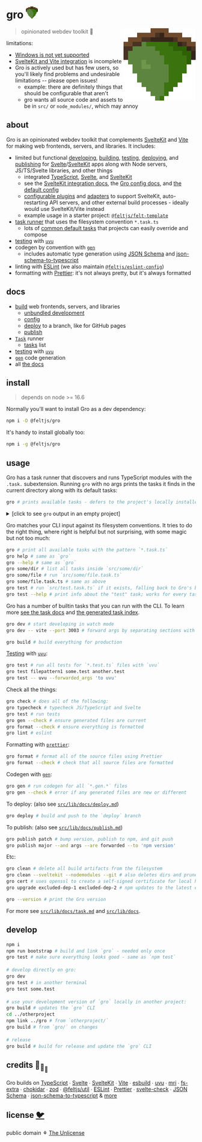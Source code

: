 # gro <img src="src/static/favicon.png" width="32" height="32">

<img src="src/static/favicon.png" align="right" width="192" height="192">

> opinionated webdev toolkit 🌰

limitations:

- [Windows is not yet supported](https://github.com/feltjs/gro/issues/319)
- [SvelteKit and Vite integration](/src/lib/docs/sveltekit.md) is incomplete
- Gro is actively used but has few users,
  so you'll likely find problems and undesirable limitations --
  please open issues!
  - example: there are definitely things that should be configurable that aren't
  - gro wants all source code and assets to be in `src/` or `node_modules/`,
    which may annoy

## about

Gro is an opinionated webdev toolkit
that complements [SvelteKit](https://github.com/sveltejs/kit)
and [Vite](https://github.com/vitejs/vite)
for making web frontends, servers, and libraries.
It includes:

- limited but functional
  [developing](/src/lib/docs/dev.md),
  [building](/src/lib/docs/build.md),
  [testing](/src/lib/docs/test.md),
  [deploying](/src/lib/docs/deploy.md),
  and [publishing](/src/lib/docs/publish.md)
  for [Svelte](https://github.com/sveltejs/svelte)/[SvelteKit](https://github.com/sveltejs/kit)
  apps along with Node servers, JS/TS/Svelte libraries, and other things
  - integrated [TypeScript](https://github.com/microsoft/typescript),
    [Svelte](https://github.com/sveltejs/svelte),
    and [SvelteKit](https://github.com/sveltejs/kit)
  - see the [SvelteKit integration docs](/src/lib/docs/sveltekit.md),
    the [Gro config docs](/src/lib/docs/config.md), and
    [the default config](https://github.com/feltjs/gro/blob/main/src/lib/config/gro.config.default.ts)
  - [configurable plugins](/src/lib/docs/plugin.md) and [adapters](/src/lib/docs/adapt.md)
    to support SvelteKit, auto-restarting API servers, and other external build processes -
    ideally would use SvelteKit/Vite instead
  - example usage in a starter project:
    [`@feltjs/felt-template`](https://github.com/feltjs/felt-template)
- [task runner](/src/lib/docs/task.md) that uses the filesystem convention `*.task.ts`
  - lots of [common default tasks](/src/lib/docs/tasks.md) that projects can easily override and compose
- [testing](/src/lib/docs/test.md) with [`uvu`](https://github.com/lukeed/uvu)
- codegen by convention with [`gen`](/src/lib/docs/gen.md)
  - includes automatic type generation using [JSON Schema](https://json-schema.org/) and
    [json-schema-to-typescript](https://github.com/bcherny/json-schema-to-typescript)
- linting with [ESLint](https://github.com/eslint/eslint)
  (we also maintain [`@feltjs/eslint-config`](https://github.com/feltjs/eslint-config))
- formatting with [Prettier](https://github.com/prettier/prettier):
  it's not always pretty, but it's always formatted

## docs

- [build](/src/lib/docs/build.md) web frontends, servers, and libraries
  - [unbundled development](/src/lib/docs/dev.md)
  - [config](/src/lib/docs/config.md)
  - [deploy](/src/lib/docs/deploy.md) to a branch, like for GitHub pages
  - [publish](/src/lib/docs/publish.md)
- [`Task`](/src/lib/docs/task.md) runner
  - [tasks](/src/lib/docs/tasks.md) list
- [testing](/src/lib/docs/test.md) with [`uvu`](https://github.com/lukeed/uvu)
- [`gen`](/src/lib/docs/gen.md) code generation
- all [the docs](/src/lib/docs#readme)

## install

> depends on node >= 16.6

Normally you'll want to install Gro as a dev dependency:

```bash
npm i -D @feltjs/gro
```

It's handy to install globally too:

```bash
npm i -g @feltjs/gro
```

## usage

Gro has a task runner that discovers and runs TypeScript modules with the `.task.` subextension.
Running `gro` with no args prints the tasks
it finds in the current directory along with its default tasks:

```bash
gro # prints available tasks - defers to the project's locally installed version of Gro
```

<details>
<summary>[click to see <code>gro</code> output in an empty project]</summary>

```
Run a task: gro [name]
View help:  gro [name] --help

14 tasks in gro/src:

build      build the project
cert       creates a self-signed cert for https with openssl
check      check that everything is ready to commit
clean      remove temporary dev and build files, and optionally prune git branches
deploy     deploy to a branch
dev        start SvelteKit and other dev plugins
format     format source files
gen        run code generation scripts
help       alias for `gro` with no task name provided
lint       run eslint on the source files
publish    bump version, publish to npm, and git push
test       run tests
typecheck  typecheck the project without emitting any files
upgrade    upgrade deps
```

</details>

Gro matches your CLI input against its filesystem conventions.
It tries to do the right thing, where right is helpful but not surprising,
with some magic but not too much:

```bash
gro # print all available tasks with the pattern `*.task.ts`
gro help # same as `gro`
gro --help # same as `gro`
gro some/dir # list all tasks inside `src/some/dir`
gro some/file # run `src/some/file.task.ts`
gro some/file.task.ts # same as above
gro test # run `src/test.task.ts` if it exists, falling back to Gro's builtin
gro test --help # print info about the "test" task; works for every task
```

Gro has a number of builtin tasks that you can run with the CLI.
To learn more [see the task docs](/src/lib/docs/task.md)
and [the generated task index](/src/lib/docs/tasks.md).

```bash
gro dev # start developing in watch mode
gro dev -- vite --port 3003 # forward args by separating sections with --
```

```bash
gro build # build everything for production
```

[Testing](/src/lib/docs/test.md) with [`uvu`](https://github.com/lukeed/uvu):

```bash
gro test # run all tests for `*.test.ts` files with `uvu`
gro test filepattern1 some.test another.test
gro test -- uvu --forwarded_args 'to uvu'
```

Check all the things:

```bash
gro check # does all of the following:
gro typecheck # typecheck JS/TypeScript and Svelte
gro test # run tests
gro gen --check # ensure generated files are current
gro format --check # ensure everything is formatted
gro lint # eslint
```

Formatting with [`prettier`](https://github.com/prettier/prettier):

```bash
gro format # format all of the source files using Prettier
gro format --check # check that all source files are formatted
```

Codegen with [`gen`](/src/lib/docs/gen.md):

```bash
gro gen # run codegen for all `*.gen.*` files
gro gen --check # error if any generated files are new or different
```

To deploy: (also see [`src/lib/docs/deploy.md`](/src/lib/docs/deploy.md))

```bash
gro deploy # build and push to the `deploy` branch
```

To publish: (also see [`src/lib/docs/publish.md`](/src/lib/docs/publish.md))

```bash
gro publish patch # bump version, publish to npm, and git push
gro publish major --and args --are forwarded --to 'npm version'
```

Etc:

```bash
gro clean # delete all build artifacts from the filesystem
gro clean --sveltekit --nodemodules --git # also deletes dirs and prunes git branches
gro cert # uses openssl to create a self-signed certificate for local https testing
gro upgrade excluded-dep-1 excluded-dep-2 # npm updates to the latest everything
```

```bash
gro --version # print the Gro version
```

For more see [`src/lib/docs/task.md`](/src/lib/docs/task.md) and [`src/lib/docs`](/src/lib/docs).

## develop

```bash
npm i
npm run bootstrap # build and link `gro` - needed only once
gro test # make sure everything looks good - same as `npm test`

# develop directly on gro:
gro dev
gro test # in another terminal
gro test some.test

# use your development version of `gro` locally in another project:
gro build # updates the `gro` CLI
cd ../otherproject
npm link ../gro # from `otherproject/`
gro build # from `gro/` on changes

# release
gro build # build for release and update the `gro` CLI
```

## credits 🐢<sub>🐢</sub><sub><sub>🐢</sub></sub>

Gro builds on
[TypeScript](https://github.com/microsoft/TypeScript) ∙
[Svelte](https://github.com/sveltejs/svelte) ∙
[SvelteKit](https://github.com/sveltejs/kit) ∙
[Vite](https://github.com/vitejs/vite) ∙
[esbuild](https://github.com/evanw/esbuild) ∙
[uvu](https://github.com/lukeed/uvu) ∙
[mri](https://github.com/lukeed/mri) ∙
[fs-extra](https://github.com/jprichardson/node-fs-extra) ∙
[chokidar](https://github.com/paulmillr/chokidar) ∙
[zod](https://github.com/colinhacks/zod) ∙
[@feltjs/util](https://github.com/feltjs/util) ∙
[ESLint](https://github.com/eslint/eslint) ∙
[Prettier](https://github.com/prettier/prettier) ∙
[svelte-check](https://github.com/sveltejs/language-tools/tree/master/packages/svelte-check) ∙
[JSON Schema](https://json-schema.org/) ∙
[json-schema-to-typescript](https://github.com/bcherny/json-schema-to-typescript) &
[more](package.json)

## license [🐦](https://wikipedia.org/wiki/Free_and_open-source_software)

public domain ⚘ [The Unlicense](license)

